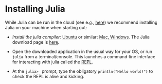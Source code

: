 # Installing Julia

While Julia can be run in the cloud (see e.g.,
[here](https://juliahub.com/ui/Home)) we recommend installing Julia on
your machine when starting out:

- *Install the julia compiler:*
  [Ubuntu](https://ferrolho.github.io/blog/2019-01-26/how-to-install-julia-on-ubuntu)
  or similar; [Mac,
  Windows](https://www.juliafordatascience.com/first-steps-1-installing-julia/). The
  Julia download page is [here](https://julialang.org/downloads/).

- Open the downloaded application in the usual way for your OS, or run
  `julia` from a terminal/console. This launches a command-line
  interface for interacting with julia called the
  [REPL](https://en.wikipedia.org/wiki/Read–eval–print_loop).
  
- At the `julia> ` prompt, type the obligatory `println("Hello
  world!")` to check the REPL is alive and kicking.
